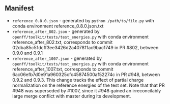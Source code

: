 ## Manifest
- `reference_0.8.0.json` - generated by `python /path/to/file.py` with conda environment reference_0.8.0.json.txt
- `reference_after_802.json` - generated by `openff/toolkit/tests/test_energies.py` with conda environment reference_after_802.txt, corresponds to commit 02dba85c51dcff3ee3426d2a407811ac9bac1749 in PR #802, between 0.9.0 and 0.9.1
- `reference_after_1007.json` - generated by `openff/toolkit/tests/test_energies.py` with conda environment reference_after_1007.txt, corresponds to commit 6ac06efb7d0e91a960325cfc45874500af52274c in PR #948, between 0.9.2 and 0.9.3. 
  This change tracks the effect of partial charge normalization on the reference energies of the test set.
  Note that that PR #948 was superseded by #1007, since it #948 gained an irreconcilably large merge conflict with master during its development.  
